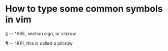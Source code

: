 ---
---

# How to type some common symbols in vim
§ -- ^KSE, section sign, or silcrow

¶ -- ^KPI, this is called a pilcrow
